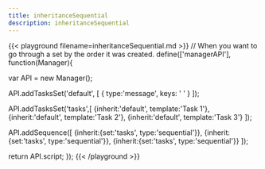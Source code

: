 ```yaml
---
title: inheritanceSequential
description: inheritanceSequential
---
```


{{< playground filename=inheritanceSequential.md >}}
// When you want to go through a set by the order it was created.
define(['managerAPI'], function(Manager){

  var API = new Manager();

  API.addTasksSet('default', [
  	{
  		type:'message',
  		keys: ' '
  	}
  ]);

  API.addTasksSet('tasks',[
    {inherit:'default', template:'Task 1'},
    {inherit:'default', template:'Task 2'},
    {inherit:'default', template:'Task 3'}
  ]);

  API.addSequence([
    {inherit:{set:'tasks', type:'sequential'}},
    {inherit:{set:'tasks', type:'sequential'}},
    {inherit:{set:'tasks', type:'sequential'}}
  ]);

  return API.script;
});
{{< /playground >}}
